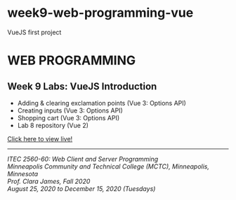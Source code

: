 # week9-web-programming-vue

VueJS first project

<h1>WEB PROGRAMMING</h1>

<h2>Week 9 Labs: VueJS Introduction</h2>

<ul>
  <li>Adding & clearing exclamation points (Vue 3: Options API)</li>
  <li>Creating inputs (Vue 3: Options API)</li>
  <li>Shopping cart (Vue 3: Options API)</li>
  <li>Lab 8 repository (Vue 2)</li>
</ul>

<a href="https://myverdict.github.io/week9-web-programming-vue/index.html">
  Click here to view live!
</a>

<hr />

<p>
  <i>
    ITEC 2560-60: Web Client and Server Programming
    <br />
    Minneapolis Community and Technical College (MCTC), Minneapolis, Minnesota
    <br />
    Prof. Clara James, Fall 2020
    <br />
    August 25, 2020 to December 15, 2020 (Tuesdays)
  </i>
</p>
